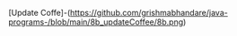 [Update Coffe]-(https://github.com/grishmabhandare/java-programs-/blob/main/8b_updateCoffee/8b.png)
